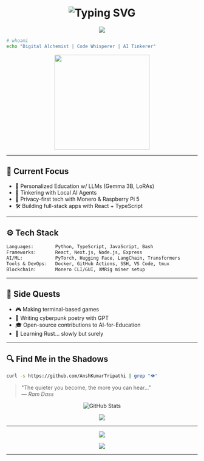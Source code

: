 <!-- GitHub Profile README -->

<h1 align="center">
  <img src="https://readme-typing-svg.demolab.com?font=Fira+Code&size=28&duration=3000&pause=1000&color=00FFB3&center=true&vCenter=true&width=1000&lines=%3E+init+profile.sh...;_%3E+connecting+to+GitHub+mainframe...;_%3E+access+granted" alt="Typing SVG" />
</h1>

<p align="center">
  <img src="https://capsule-render.vercel.app/api?type=waving&color=0:0FF0A3,100:001F3F&height=200&section=header&text=Welcome%20to%20My%20Matrix&fontAlign=50&fontSize=40&fontColor=FFFFFF" />
</p>

```bash
# whoami
echo "Digital Alchemist | Code Whisperer | AI Tinkerer"
```

<p align="center">
  <img src="https://media.giphy.com/media/TilmLMmWrRYYHjLfub/giphy.gif" width="250" />
</p>

---

## 🧠 Current Focus
- 🎯 Personalized Education w/ LLMs (Gemma 3B, LoRAs)
- 🤖 Tinkering with Local AI Agents
- 🔐 Privacy-first tech with Monero & Raspberry Pi 5
- 🛠️ Building full-stack apps with React + TypeScript

---

## ⚙️ Tech Stack

```txt
Languages:        Python, TypeScript, JavaScript, Bash
Frameworks:       React, Next.js, Node.js, Express
AI/ML:            PyTorch, Hugging Face, LangChain, Transformers
Tools & DevOps:   Docker, GitHub Actions, SSH, VS Code, tmux
Blockchain:       Monero CLI/GUI, XMRig miner setup
```

---

## 🧩 Side Quests

- 🎮 Making terminal-based games
- 🌌 Writing cyberpunk poetry with GPT
- 🎓 Open-source contributions to AI-for-Education
- 🌱 Learning Rust… slowly but surely

---

## 🔍 Find Me in the Shadows

```bash
curl -s https://github.com/AnshKumarTripathi | grep "👁️"
```

> "The quieter you become, the more you can hear..."  
> — *Ram Dass*

<p align="center">
  <img src="https://github-readme-stats.vercel.app/api?username=AnshKumarTripathi&show_icons=true&theme=tokyonight&hide_border=true" alt="GitHub Stats" />
</p>

<p align="center">
  <img src="https://github-readme-streak-stats.herokuapp.com/?user=AnshKumarTripathi&theme=tokyonight&hide_border=true" />
</p>

---

<p align="center">
  <img src="https://quotes-github-readme.vercel.app/api?type=horizontal&theme=dark" />
</p>

<p align="center">
  <img src="https://readme-typing-svg.demolab.com?font=Fira+Code&size=20&pause=1000&color=00FF00&center=true&vCenter=true&width=1000&lines=Hack+the+world+.;Build+with+purpose+.;Think+local%2C+dream+global.">
</p>

---
